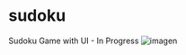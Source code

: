 # sudoku
Sudoku Game with UI - In Progress
![imagen](https://github.com/dhba99/sudoku/assets/111703074/62a3c8a2-67c5-4129-8a98-8f64ea54b2b4)
